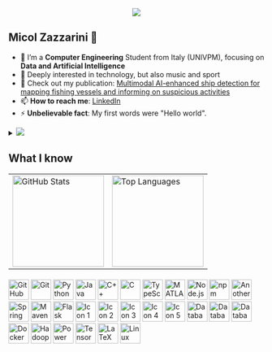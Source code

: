 <p align="center"><img src="https://i.imgur.com/A6bWGFl.gif"/></p>

## Micol Zazzarini 🌻

- 🔭 I’m a **Computer Engineering** Student from Italy (UNIVPM), focusing on **Data and Artificial Intelligence**
- 👯 Deeply interested in technology, but also music and sport
- 📄 Check out my publication: [Multimodal AI-enhanced ship detection for mapping fishing vessels and informing on suspicious activities](https://www.sciencedirect.com/science/article/pii/S0167865525000649)
- 📫 **How to reach me**: [LinkedIn](https://www.linkedin.com/in/micol-zazzarini-5a3658285/) 
- ⚡ **Unbelievable fact**: My first words were "Hello world".

<details>
<summary>
  <a href="https://github.com/K-Kraken"><img src="https://img.shields.io/badge/-Expand%20to%20know%20more-b03544?style=for-the-badge" /></a>
</summary>

### 🎧 Little More About Me  

<div align="center">

🌍

I’m passionate about **music** of all kinds — there’s always a perfect tune for every moment.  
When I’m not coding, you’ll probably find me doing **sports** like **running**, **CrossFit**, or **functional training** — but honestly, I enjoy all types of physical activity.

I truly enjoy **meeting new people**, **discovering new places**, and **learning new things**.  
Thanks to my academic journey, I’ve had the chance to live and study in **Spain**, **Italy**, and **Belgium** — an experience that has shaped both my mindset and curiosity.

I'm really into **teamwork** and **collaboration**, skills I’ve developed through numerous university projects.  
I also absolutely love **Hackathons** (Who doesn't love **pizza**, **Red Bull**, and **swag**? 😄).

Right now, I'm diving deep into **Data** and **Machine Learning**, aiming to build smart, impactful solutions.

> 🎺 Here's my favorite pre-exam pump-up song: [**Feeling Good** by **Nina Simone**](https://youtube.com/watch?v=BNMKGYiJpvg)

</div>
<br></details>

## What I know

<table align="center">
  <tr>
    <td>
      <img src="https://github-readme-stats.vercel.app/api?username=MicolZazzarini&show_icons=true&theme=dark&count_private=true" alt="GitHub Stats" height="180" />
    </td>
    <td>
      <img src="https://github-readme-stats.vercel.app/api/top-langs/?username=MicolZazzarini&layout=compact&langs_count=10&hide=jupyter%20notebook&theme=dark&bg_color=00000000&hide_title=true&count_private=true" alt="Top Languages" height="180" />
    </td>
  </tr>
</table>

<p align="left" style="margin-top: 20px;">
  <img src="https://user-images.githubusercontent.com/25181517/192108374-8da61ba1-99ec-41d7-80b8-fb2f7c0a4948.png" alt="GitHub" width="40" height="40"/>
  <img src="https://cdn.jsdelivr.net/gh/devicons/devicon/icons/git/git-original.svg" alt="Git" width="40" height="40"/>
  <img src="https://cdn.jsdelivr.net/gh/devicons/devicon/icons/python/python-original.svg" alt="Python" width="40" height="40"/>
  <img src="https://cdn.jsdelivr.net/gh/devicons/devicon/icons/java/java-original.svg" alt="Java" width="40" height="40"/>
  <img src="https://cdn.jsdelivr.net/gh/devicons/devicon/icons/cplusplus/cplusplus-original.svg" alt="C++" width="40" height="40"/>
  <img src="https://upload.wikimedia.org/wikipedia/commons/1/18/C_Programming_Language.svg" alt="C" width="40" height="40"/>
  <img src="https://cdn.jsdelivr.net/gh/devicons/devicon/icons/typescript/typescript-original.svg" alt="TypeScript" width="40" height="40"/>
  <img src="https://cdn.jsdelivr.net/gh/devicons/devicon/icons/matlab/matlab-original.svg" alt="MATLAB" width="40" height="40"/>
  <img src="https://cdn.jsdelivr.net/gh/devicons/devicon/icons/nodejs/nodejs-original.svg" alt="Node.js" width="40" height="40"/> 
  <img src="https://cdn.jsdelivr.net/gh/devicons/devicon/icons/npm/npm-original-wordmark.svg" alt="npm" width="40" height="40"/>
  <img src="https://user-images.githubusercontent.com/25181517/183859966-a3462d8d-1bc7-4880-b353-e2cbed900ed6.png" alt="Another Tool" width="40" height="40"/> 
  <img src="https://user-images.githubusercontent.com/25181517/183891303-41f257f8-6b3d-487c-aa56-c497b880d0fb.png" alt="Spring Boot" width="40" height="40"/> 
  <img src="https://user-images.githubusercontent.com/25181517/117207242-07d5a700-adf4-11eb-975e-be04e62b984b.png" alt="Maven" width="40" height="40"/> 
  <img src="https://user-images.githubusercontent.com/25181517/183423775-2276e25d-d43d-4e58-890b-edbc88e915f7.png" alt="Flask" width="40" height="40"/> 
  <img src="https://user-images.githubusercontent.com/25181517/192108890-200809d1-439c-4e23-90d3-b090cf9a4eea.png" alt="Icon 1" width="40" height="40"/>
  <img src="https://user-images.githubusercontent.com/25181517/192108891-d86b6220-e232-423a-bf5f-90903e6887c3.png" alt="Icon 2" width="40" height="40"/>
  <img src="https://user-images.githubusercontent.com/25181517/192108892-6e9b5cdf-4e35-4a70-ad9a-801a93a07c1c.png" alt="Icon 3" width="40" height="40"/>
  <img src="https://user-images.githubusercontent.com/25181517/192109061-e138ca71-337c-4019-8d42-4792fdaa7128.png" alt="Icon 4" width="40" height="40"/>
  <img src="https://user-images.githubusercontent.com/25181517/183914128-3fc88b4a-4ac1-40e6-9443-9a30182379b7.png" alt="Icon 5" width="40" height="40"/>
  <img src="https://user-images.githubusercontent.com/25181517/117208740-bfb78400-adf5-11eb-97bb-09072b6bedfc.png" alt="Database Icon 1" width="40" height="40"/>
  <img src="https://user-images.githubusercontent.com/25181517/182884894-d3fa6ee0-f2b4-4960-9961-64740f533f2a.png" alt="Database Icon 2" width="40" height="40"/>
  <img src="https://user-images.githubusercontent.com/25181517/183896128-ec99105a-ec1a-4d85-b08b-1aa1620b2046.png" alt="Database Icon 3" width="40" height="40"/>
  <img src="https://cdn.jsdelivr.net/gh/devicons/devicon/icons/docker/docker-original.svg" alt="Docker" width="40" height="40"/>
  <img src="https://cdn.jsdelivr.net/gh/devicons/devicon/icons/hadoop/hadoop-original.svg" alt="Hadoop" width="40" height="40"/>
  <img src="https://upload.wikimedia.org/wikipedia/commons/c/cf/New_Power_BI_Logo.svg" alt="Power BI" width="40" height="40"/>
  <img src="https://cdn.jsdelivr.net/gh/devicons/devicon/icons/tensorflow/tensorflow-original.svg" alt="TensorFlow" width="40" height="40"/>
  <img src="https://cdn.jsdelivr.net/gh/devicons/devicon/icons/latex/latex-original.svg" alt="LaTeX" width="40" height="40"/>
  <img src="https://upload.wikimedia.org/wikipedia/commons/3/35/Tux.svg" alt="Linux" width="40" height="40"/>
</p>
